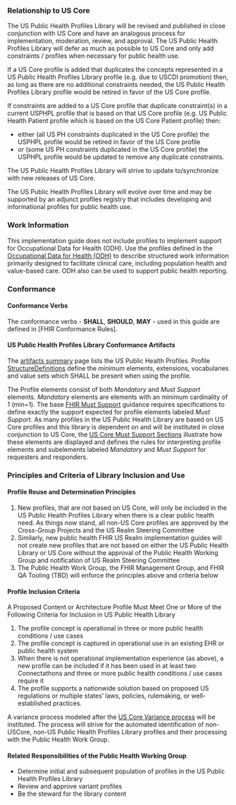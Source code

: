 ### Relationship to US Core

The US Public Health Profiles Library will be revised and published in close conjunction with US Core and have an analogous process for implementation, moderation, review, and approval. The US Public Health Profiles Library will defer as much as possible to US Core and only add constraints / profiles when necessary for public health use.

If a US Core profile is added that duplicates the concepts represented in a US Public Health Profiles Library profile (e.g. due to USCDI promotion) then, as long as there are no additional constraints needed, the US Public Health Profiles Library profile would be retired in favor of the US Core profile.

If constraints are added to a US Core profile that duplicate constraint(s) in a current USPHPL profile that is based on that US Core profile (e.g. US Public Health Patient profile which is based on the US Core Patient profile) then:
* either (all US PH constraints duplicated in the US Core profile) the USPHPL profile would be retired in favor of the US Core profile
* or (some US PH constraints duplicated in the US Core profile) the USPHPL profile would be updated to remove any duplicate constraints.
		
The US Public Health Profiles Library will strive to update to/synchronize with new releases of US Core.

The US Public Health Profiles Library will evolve over time and may be supported by an adjunct profiles registry that includes developing and informational profiles for public health use.

### Work Information

This implementation guide does not include profiles to implement support for Occupational Data for Health (ODH). Use the profiles defined in the [Occupational Data for Health (ODH)](http://hl7.org/fhir/us/odh/) to describe structured work information primarily designed to facilitate clinical care, including population health and value-based care. ODH also can be used to support public health reporting.

### Conformance

#### Conformance Verbs

The conformance verbs - **SHALL**, **SHOULD**, **MAY** - used in this guide are defined in [FHIR Conformance Rules].

#### US Public Health Profiles Library Conformance Artifacts

The [artifacts summary](artifacts.html) page lists the US Public Health Profiles. Profile [StructureDefinitions](http://hl7.org/fhir/structuredefinition.html) define the *minimum* elements, extensions, vocabularies and value sets which SHALL be present when using the profile.

The Profile elements consist of both *Mandatory* and *Must Support* elements.  *Mandatory* elements are elements with an minimum cardinality of 1 (min=1). The base [FHIR Must Support](http://hl7.org/fhir/profiling.html#mustsupport) guidance requires specifications to define exactly the support expected for profile elements labeled *Must Support*.  As many profiles in the US Public Health Library are based on US Core profiles and this library is dependent on and will be instituted in close conjunction to US Core, the [US Core Must Support Sections](http://hl7.org/fhir/us/core/STU4/conformance-expectations.html#presentation-of-must-support-and-mandatory-elements-in-the-formal-profile-views) illustrate how these elements are displayed and defines the rules for interpreting profile elements and subelements labeled *Mandatory* and *Must Support* for requesters and responders.

### Principles and Criteria of Library Inclusion and Use

#### Profile Reuse and Determination Principles

1. New profiles, that are not based on US Core, will only be included in the US Public Health Profiles Library when there is a clear public health need. As things now stand, all non-US Core profiles are approved by the Cross-Group Projects and the US Realm Steering Committee
2. Similarly, new public health FHIR US Realm implementation guides will not create new profiles that are not based on either the US Public Health Library or US Core without the approval of the Public Health Working Group and notification of US Realm Steering Committee
3. The Public Health Work Group, the FHIR Management Group, and FHIR QA Tooling (TBD) will enforce the principles above and criteria below

#### Profile Inclusion Criteria 

A Proposed Content or Architecture Profile Must Meet One or More of the Following Criteria for Inclusion in US Public Health Library

1. The profile concept is operational in three or more public health conditions / use cases
2. The profile concept is captured in operational use in an existing EHR or public health system
3. When there is not operational implementation experience (as above), a new profile can be included if it has been used in at least two Connectathons and three or more public health conditions / use cases require it
4. The profile supports a nationwide solution based on proposed US regulations or multiple states’ laws, policies, rulemaking, or well-established practices. 

A variance process modeled after the [US Core Variance process](https://confluence.hl7.org/display/CGP/US+Core+Variance+Request+Process) will be instituted. The process will strive for the automated identification of non-USCore, non-US Public Health Profiles Library profiles and their processing with the Public Health Work Group.

#### Related Responsibilities of the Public Health Working Group

* Determine initial and subsequent population of profiles in the US Public Health Profiles Library
* Review and approve variant profiles
* Be the steward for the library content